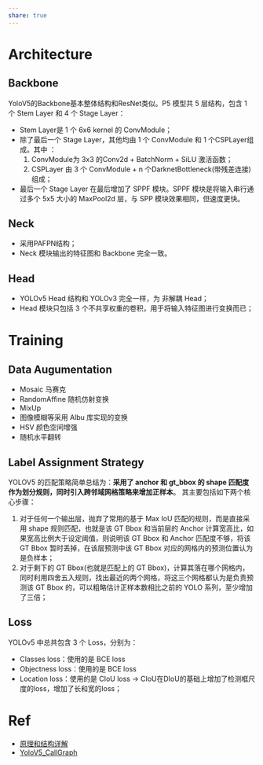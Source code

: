 ```yaml
---
share: true
---
```


# Architecture  

## Backbone

YoloV5的Backbone基本整体结构和ResNet类似。P5 模型共 5 层结构，包含 1 个 Stem Layer 和 4 个 Stage Layer：
- Stem Layer是 1 个 6x6 kernel 的 ConvModule；
- 除了最后一个 Stage Layer，其他均由 1 个 ConvModule 和 1 个CSPLayer组成。其中 ：
	1. ConvModule为 3x3 的Conv2d + BatchNorm + SiLU 激活函数；
	2. CSPLayer 由 3 个 ConvModule + n 个DarknetBottleneck(带残差连接) 组成；
- 最后一个 Stage Layer 在最后增加了 SPPF 模块。SPPF 模块是将输入串行通过多个 5x5 大小的 MaxPool2d 层，与 SPP 模块效果相同，但速度更快。

## Neck

- 采用PAFPN结构；
- Neck 模块输出的特征图和 Backbone 完全一致。

## Head

- YOLOv5 Head 结构和 YOLOv3 完全一样，为 非解耦 Head；
- Head 模块只包括 3 个不共享权重的卷积，用于将输入特征图进行变换而已；

# Training

## Data Augumentation

- Mosaic 马赛克
- RandomAffine 随机仿射变换
- MixUp 
- 图像模糊等采用 Albu 库实现的变换
- HSV 颜色空间增强 
- 随机水平翻转

## Label Assignment Strategy

YOLOV5 的匹配策略简单总结为：**采用了 anchor 和 gt_bbox 的 shape 匹配度作为划分规则，同时引入跨邻域网格策略来增加正样本**。 其主要包括如下两个核心步骤：

1. 对于任何一个输出层，抛弃了常用的基于 Max IoU 匹配的规则，而是直接采用 shape 规则匹配，也就是该 GT Bbox 和当前层的 Anchor 计算宽高比，如果宽高比例大于设定阈值，则说明该 GT Bbox 和 Anchor 匹配度不够，将该 GT Bbox 暂时丢掉，在该层预测中该 GT Bbox 对应的网格内的预测位置认为是负样本；
2. 对于剩下的 GT Bbox(也就是匹配上的 GT Bbox)，计算其落在哪个网格内，同时利用四舍五入规则，找出最近的两个网格，将这三个网格都认为是负责预测该 GT Bbox 的，可以粗略估计正样本数相比之前的 YOLO 系列，至少增加了三倍；


## Loss

YOLOv5 中总共包含 3 个 Loss，分别为：

- Classes loss：使用的是 BCE loss
- Objectness loss：使用的是 BCE loss    
- Location loss：使用的是 CIoU loss -> CIoU在DIoU的基础上增加了检测框尺度的loss，增加了长和宽的loss；

# Ref

- [原理和结构详解](https://mmyolo.readthedocs.io/zh-cn/latest/recommended_topics/algorithm_descriptions/yolov5_description.html)
- [YoloV5_CallGraph](https://1drv.ms/u/s!AoE-r_P7l4j3g5EoQOOTULGQWOqHRw?e=22JCDb)
